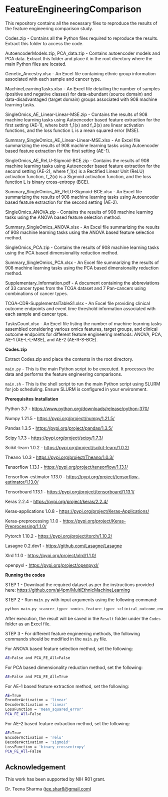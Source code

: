 # FeatureEngineeringComparison

This repository contains all the necessary files to reproduce the results of the feature engineering comparison study.

Codes.zip - Contains all the Python files required to reproduce the results. Extract this folder to access the code.

AutoencoderModels.zip, PCA_data.zip - Contains autoencoder models and PCA data. Extract this folder and place it in the root directory where the main Python files are located.

Genetic_Ancestry.xlsx - An Excel file containing ethnic group information associated with each sample and cancer type.

MachineLearningTasks.xlsx - An Excel file detailing the number of samples (positive and negative classes) for data-abundant (source domain) and data-disadvantaged (target domain) groups associated with 908 machine learning tasks.

SingleOmics_AE_Linear-Linear-MSE.zip - Contains the results of 908 machine learning tasks using Autoencoder based feature extraction for the first setting (AE-1), where both f_1(x) and f_2(x) are linear activation functions, and the loss function L is a mean squared error (MSE).

Summary_SingleOmics_AE_Linear-Linear-MSE.xlsx - An Excel file summarizing the results of 908 machine learning tasks using Autoencoder based feature extraction for the first setting (AE-1).

SingleOmics_AE_ReLU-Sigmoid-BCE.zip - Contains the results of 908 machine learning tasks using Autoencoder based feature extraction for the second setting (AE-2), where f_1(x) is a Rectified Linear Unit (ReLU) activation function, f_2(x) is a Sigmoid activation function, and the loss function L is binary cross-entropy (BCE).

Summary_SingleOmics_AE_ReLU-Sigmoid-BCE.xlsx - An Excel file summarizing the results of 908 machine learning tasks using Autoencoder based feature extraction for the second setting (AE-2).

SingleOmics_ANOVA.zip - Contains the results of 908 machine learning tasks using the ANOVA based feature selection method.

Summary_SingleOmics_ANOVA.xlsx - An Excel file summarizing the results of 908 machine learning tasks using the ANOVA based feature selection method.

SingleOmics_PCA.zip - Contains the results of 908 machine learning tasks using the PCA based dimensionality reduction method.

Summary_SingleOmics_PCA.xlsx - An Excel file summarizing the results of 908 machine learning tasks using the PCA based dimensionality reduction method.

Supplementary_Information.pdf - A document containing the abbreviations of 33 cancer types from the TCGA dataset and 7 Pan-cancers using combinations of cancer types.

TCGA-CDR-SupplementalTableS1.xlsx - An Excel file providing clinical outcome endpoints and event time threshold information associated with each sample and cancer type.

TasksCount.xlsx - An Excel file listing the number of machine learning tasks assembled considering various omics features, target groups, and clinical outcome endpoints for different feature engineering methods: ANOVA, PCA, AE-1 (AE-L-L-MSE), and AE-2 (AE-R-S-BCE).


**Codes.zip**

Extract Codes.zip and place the contents in the root directory.

`main.py` - This is the main Python script to be executed. It processes the data and performs the feature engineering comparisons.

`main.sh` - This is the shell script to run the main Python script using SLURM for job scheduling. Ensure SLURM is configured in your environment.


**Prerequisites Installation**

Python 3.7 - https://www.python.org/downloads/release/python-370/

Numpy 1.21.5 - https://pypi.org/project/numpy/1.21.5/

Pandas 1.3.5 - https://pypi.org/project/pandas/1.3.5/

Scipy 1.7.3 - https://pypi.org/project/scipy/1.7.3/

Scikit-learn 1.0.2 - https://pypi.org/project/scikit-learn/1.0.2/

Theano 1.0.3 - https://pypi.org/project/Theano/1.0.3/

Tensorflow 1.13.1 - https://pypi.org/project/tensorflow/1.13.1/

Tensorflow-estimator 1.13.0 - https://pypi.org/project/tensorflow-estimator/1.13.0/

Tensorboard 1.13.1 - https://pypi.org/project/tensorboard/1.13.1/

Keras 2.2.4 - https://pypi.org/project/keras/2.2.4/

Keras-applications 1.0.8 - https://pypi.org/project/Keras-Applications/

Keras-preprocessing 1.1.0 - https://pypi.org/project/Keras-Preprocessing/1.1.0/

Pytorch 1.10.2 - https://pypi.org/project/torch/1.10.2/

Lasagne 0.2.dev1 - https://github.com/Lasagne/Lasagne

Xlrd 1.1.0 - https://pypi.org/project/xlrd/1.1.0/

openpyxl - https://pypi.org/project/openpyxl/


**Running the codes**

STEP 1 - Download the required dataset as per the instructions provided here: https://github.com/ai4pm/MultiEthnicMachineLearning

STEP 2 - Run `main.py` with input arguments using the following command:

```sh
python main.py <cancer_type> <omics_feature_type> <clinical_outcome_endpoint> <event_time_threshold> <target_DDP_group>
```

After execution, the result will be saved in the `Result` folder under the `Codes` folder as an Excel file.

STEP 3 - For different feature engineering methods, the following commands should be modified in the `main.py` file.

For ANOVA based feature selection method, set the following: 

```sh
AE=False and PCA_FE_All=False
```

For PCA based dimensionality reduction method, set the following: 

```sh
AE=False and PCA_FE_All=True
```

For AE-1 based feature extraction method, set the following: 

```sh
AE=True
EncoderActivation = 'linear'
DecoderActivation = 'linear'
LossFunction = 'mean_squared_error'
PCA_FE_All=False
```

For AE-2 based feature extraction method, set the following: 

```sh
AE=True
EncoderActivation = 'relu'
DecoderActivation = 'sigmoid'
LossFunction = 'binary_crossentropy'
PCA_FE_All=False
```


## Acknowledgement

This work has been supported by NIH R01 grant.


Dr. Teena Sharma (tee.shar6@gmail.com)




